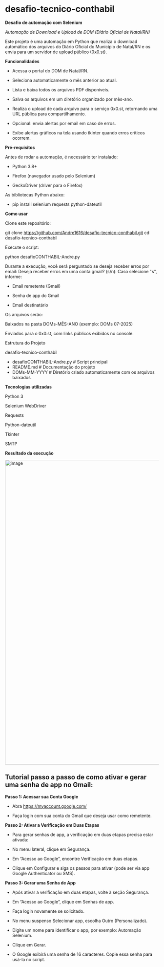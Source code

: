 # desafio-tecnico-conthabil

**Desafio de automação com Selenium**

*Automação de Download e Upload de DOM (Diário Oficial de Natal/RN)*

Este projeto é uma automação em Python que realiza o download automático dos arquivos do Diário Oficial do Município de Natal/RN e os envia para um servidor de upload público (0x0.st).


**Funcionalidades**

- Acessa o portal do DOM de Natal/RN.

- Seleciona automaticamente o mês anterior ao atual.

- Lista e baixa todos os arquivos PDF disponíveis.

- Salva os arquivos em um diretório organizado por mês-ano.

- Realiza o upload de cada arquivo para o serviço 0x0.st, retornando uma URL pública para compartilhamento.

- Opcional: envia alertas por email em caso de erros.

- Exibe alertas gráficos na tela usando tkinter quando erros críticos ocorrem.


**Pré-requisitos**

Antes de rodar a automação, é necessário ter instalado:

- Python 3.8+

- Firefox (navegador usado pelo Selenium)

- GeckoDriver (driver para o Firefox)

As bibliotecas Python abaixo:

- pip install selenium requests python-dateutil



**Como usar**

Clone este repositório:

git clone https://github.com/Andre1616/desafio-tecnico-conthabil.git
cd desafio-tecnico-conthabil


Execute o script:

python desafioCONTHABIL-Andre.py

Durante a execução, você será perguntado se deseja receber erros por email:
Deseja receber erros em uma conta gmail? (s/n):
Caso selecione "s", informe:

- Email remetente (Gmail)

- Senha de app do Gmail

- Email destinatário

Os arquivos serão:

Baixados na pasta DOMs-MÊS-ANO (exemplo: DOMs 07-2025)

Enviados para o 0x0.st, com links públicos exibidos no console.

Estrutura do Projeto

desafio-tecnico-conthabil
- desafioCONTHABIL-Andre.py   # Script principal
- README.md          # Documentação do projeto
- DOMs-MM-YYYY       # Diretório criado automaticamente com os arquivos baixados

**Tecnologias utilizadas**

Python 3

Selenium WebDriver

Requests

Python-dateutil

Tkinter

SMTP

**Resultado da execução**

<img width="1355" height="997" alt="image" src="https://github.com/user-attachments/assets/55edb482-058c-4b5b-be9d-7cc62c0a083a" />


Tutorial passo a passo de como ativar e gerar uma senha de app no Gmail:
----------------------------------------------------------------------------------------------------------------------------------------------------------------------

**Passo 1: Acessar sua Conta Google**

- Abra https://myaccount.google.com/

- Faça login com sua conta do Gmail que deseja usar como remetente.


**Passo 2: Ativar a Verificação em Duas Etapas**

- Para gerar senhas de app, a verificação em duas etapas precisa estar ativada:

- No menu lateral, clique em Segurança.

- Em “Acesso ao Google”, encontre Verificação em duas etapas.

- Clique em Configurar e siga os passos para ativar (pode ser via app Google Authenticator ou SMS).


**Passo 3: Gerar uma Senha de App**

- Após ativar a verificação em duas etapas, volte à seção Segurança.

- Em “Acesso ao Google”, clique em Senhas de app.

- Faça login novamente se solicitado.

- No menu suspenso Selecionar app, escolha Outro (Personalizado).

- Digite um nome para identificar o app, por exemplo: Automação Selenium.

- Clique em Gerar.

- O Google exibirá uma senha de 16 caracteres. Copie essa senha para usá-la no script.
